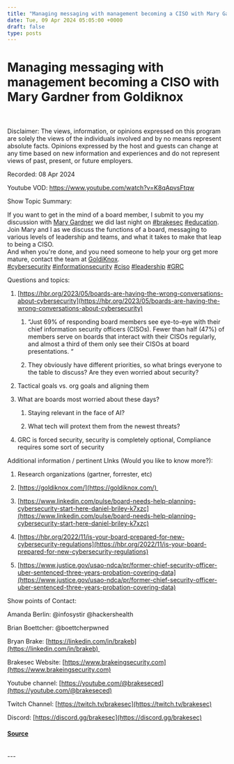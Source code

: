 ```yaml
---
title: "Managing messaging with management becoming a CISO with Mary Gardner from Goldiknox"
date: Tue, 09 Apr 2024 05:05:00 +0000
draft: false
type: posts
---
```

# Managing messaging with management becoming a CISO with Mary Gardner from Goldiknox

<br/>

<br/>
Disclaimer: The views, information, or opinions expressed on this program are solely the views of the individuals involved and by no means represent absolute facts. Opinions expressed by the host and guests can change at any time based on new information and experiences and do not represent views of past, present, or future employers.

Recorded: 08 Apr 2024

Youtube VOD: https://www.youtube.com/watch?v=K8qApvsFtqw

Show Topic Summary:

If you want to get in the mind of a board member, I submit to you my discussion with [Mary Gardner](https://www.linkedin.com/in/ACoAAABlWf4BQgOWpk7EsGU7CoZljJanSjdoz7I) we did last night on [#brakesec](https://www.linkedin.com/feed/hashtag/?keywords=brakesec&highlightedUpdateUrns=urn%3Ali%3Aactivity%3A7183238886284779520) [#education](https://www.linkedin.com/feed/hashtag/?keywords=education&highlightedUpdateUrns=urn%3Ali%3Aactivity%3A7183238886284779520). Join Mary and I as we discuss the functions of a board, messaging to various levels of leadership and teams, and what it takes to make that leap to being a CISO.  
And when you're done, and you need someone to help your org get more mature, contact the team at [GoldiKnox](https://www.linkedin.com/company/goldiknox/).  
[#cybersecurity](https://www.linkedin.com/feed/hashtag/?keywords=cybersecurity&highlightedUpdateUrns=urn%3Ali%3Aactivity%3A7183238886284779520) [#informationsecurity](https://www.linkedin.com/feed/hashtag/?keywords=informationsecurity&highlightedUpdateUrns=urn%3Ali%3Aactivity%3A7183238886284779520) [#ciso](https://www.linkedin.com/feed/hashtag/?keywords=ciso&highlightedUpdateUrns=urn%3Ali%3Aactivity%3A7183238886284779520) [#leadership](https://www.linkedin.com/feed/hashtag/?keywords=leadership&highlightedUpdateUrns=urn%3Ali%3Aactivity%3A7183238886284779520) [#GRC](https://www.linkedin.com/feed/hashtag/?keywords=grc&highlightedUpdateUrns=urn%3Ali%3Aactivity%3A7183238886284779520)

Questions and topics:

1.  [https://hbr.org/2023/05/boards-are-having-the-wrong-conversations-about-cybersecurity](https://hbr.org/2023/05/boards-are-having-the-wrong-conversations-about-cybersecurity)
    
    1.  “Just 69% of responding board members see eye-to-eye with their chief information security officers (CISOs). Fewer than half (47%) of members serve on boards that interact with their CISOs regularly, and almost a third of them only see their CISOs at board presentations. “
        
    2.  They obviously have different priorities, so what brings everyone to the table to discuss? Are they even worried about security?
        
2.  Tactical goals vs. org goals and aligning them
    
3.  What are boards most worried about these days? 
    
    1.  Staying relevant in the face of AI?
        
    2.  What tech will protext them from the newest threats?
        
4.  GRC is forced security, security is completely optional, Compliance requires some sort of security
    

Additional information / pertinent LInks (Would you like to know more?):

1.  Research organizations (gartner, forrester, etc)
    
2.  [https://goldiknox.com/](https://goldiknox.com/) 
    
3.  [https://www.linkedin.com/pulse/board-needs-help-planning-cybersecurity-start-here-daniel-briley-k7xzc](https://www.linkedin.com/pulse/board-needs-help-planning-cybersecurity-start-here-daniel-briley-k7xzc)
    
4.  [https://hbr.org/2022/11/is-your-board-prepared-for-new-cybersecurity-regulations](https://hbr.org/2022/11/is-your-board-prepared-for-new-cybersecurity-regulations)
    
5.  [https://www.justice.gov/usao-ndca/pr/former-chief-security-officer-uber-sentenced-three-years-probation-covering-data](https://www.justice.gov/usao-ndca/pr/former-chief-security-officer-uber-sentenced-three-years-probation-covering-data)
    

Show points of Contact:

Amanda Berlin: @infosystir @hackershealth 

Brian Boettcher: @boettcherpwned

Bryan Brake: [https://linkedin.com/in/brakeb](https://linkedin.com/in/brakeb) 

Brakesec Website: [https://www.brakeingsecurity.com](https://www.brakeingsecurity.com)

Youtube channel: [https://youtube.com/@brakeseced](https://youtube.com/@brakeseced)

Twitch Channel: [https://twitch.tv/brakesec](https://twitch.tv/brakesec)

Discord: [https://discord.gg/brakesec](https://discord.gg/brakesec)

#### [Source](http://brakeingsecurity.com/managing-messaging-with-management-becoming-a-ciso)

<br/>
---
